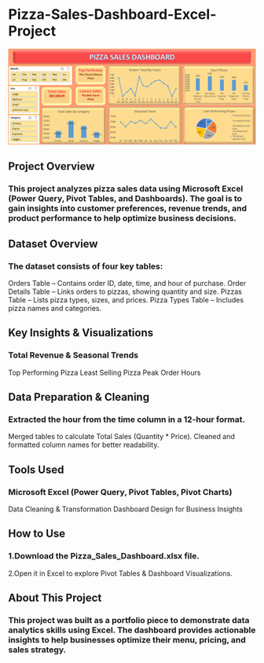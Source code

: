 # Pizza-Sales-Dashboard-Excel-Project
![image alt](https://github.com/digvijaydeshmukh12/Pizza-Sales-Dashboard-Excel-Project/blob/66349751554ced2e14a7d41251185a9ca9dbf2cd/dashboard.png)

## Project Overview
### This project analyzes pizza sales data using Microsoft Excel (Power Query, Pivot Tables, and Dashboards). The goal is to gain insights into customer preferences, revenue trends, and product performance to help optimize business decisions.

## Dataset Overview
### The dataset consists of four key tables:
Orders Table – Contains order ID, date, time, and hour of purchase.
Order Details Table – Links orders to pizzas, showing quantity and size.
Pizzas Table – Lists pizza types, sizes, and prices.
Pizza Types Table – Includes pizza names and categories.

## Key Insights & Visualizations
### Total Revenue & Seasonal Trends 
Top Performing Pizza
 Least Selling Pizza
 Peak Order Hours

 ## Data Preparation & Cleaning
 ### Extracted the hour from the time column in a 12-hour format.
 Merged tables to calculate Total Sales (Quantity * Price).
 Cleaned and formatted column names for better readability.
 
## Tools Used
### Microsoft Excel (Power Query, Pivot Tables, Pivot Charts)
Data Cleaning & Transformation
Dashboard Design for Business Insights

## How to Use
### 1.Download the Pizza_Sales_Dashboard.xlsx file.
 2.Open it in Excel to explore Pivot Tables & Dashboard Visualizations.

## About This Project
### This project was built as a portfolio piece to demonstrate data analytics skills using Excel. The dashboard provides actionable insights to help businesses optimize their menu, pricing, and sales strategy.
